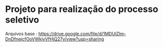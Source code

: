 # Projeto para realização do processo seletivo 

Arquivos base : https://drive.google.com/file/d/1MDUlZlm-DnDfnejcfOoVWkjvVfHjQ27y/view?usp=sharing